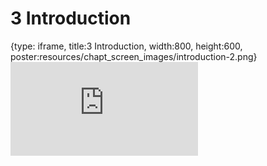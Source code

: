 # 3 Introduction
 
{type: iframe, title:3 Introduction, width:800, height:600, poster:resources/chapt_screen_images/introduction-2.png}
![](https://b7m.github.io/Regression_Models/no_toc/introduction-2.html)
 

 

